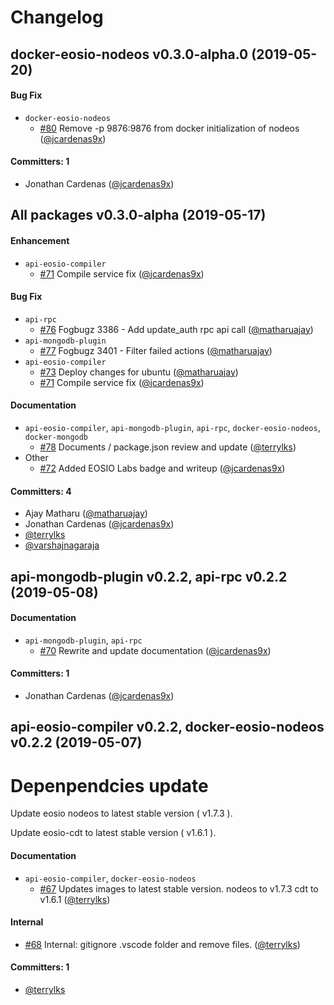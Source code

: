 # Changelog

## docker-eosio-nodeos v0.3.0-alpha.0 (2019-05-20)

#### Bug Fix
* `docker-eosio-nodeos`
  * [#80](https://github.com/EOSIO/eosio-toppings/pull/80) Remove -p 9876:9876 from docker initialization of nodeos ([@jcardenas9x](https://github.com/jcardenas9x))

#### Committers: 1
- Jonathan Cardenas ([@jcardenas9x](https://github.com/jcardenas9x))
## All packages v0.3.0-alpha (2019-05-17)

#### Enhancement
* `api-eosio-compiler`
  * [#71](https://github.com/EOSIO/eosio-toppings/pull/71) Compile service fix ([@jcardenas9x](https://github.com/jcardenas9x))

#### Bug Fix
* `api-rpc`
  * [#76](https://github.com/EOSIO/eosio-toppings/pull/76) Fogbugz 3386 - Add update_auth rpc api call ([@matharuajay](https://github.com/matharuajay))
* `api-mongodb-plugin`
  * [#77](https://github.com/EOSIO/eosio-toppings/pull/77) Fogbugz 3401 - Filter failed actions ([@matharuajay](https://github.com/matharuajay))
* `api-eosio-compiler`
  * [#73](https://github.com/EOSIO/eosio-toppings/pull/73) Deploy changes for ubuntu ([@matharuajay](https://github.com/matharuajay))
  * [#71](https://github.com/EOSIO/eosio-toppings/pull/71) Compile service fix ([@jcardenas9x](https://github.com/jcardenas9x))

#### Documentation
* `api-eosio-compiler`, `api-mongodb-plugin`, `api-rpc`, `docker-eosio-nodeos`, `docker-mongodb`
  * [#78](https://github.com/EOSIO/eosio-toppings/pull/78) Documents / package.json review and update ([@terrylks](https://github.com/terrylks))
* Other
  * [#72](https://github.com/EOSIO/eosio-toppings/pull/72) Added EOSIO Labs badge and writeup ([@jcardenas9x](https://github.com/jcardenas9x))

#### Committers: 4
- Ajay Matharu ([@matharuajay](https://github.com/matharuajay))
- Jonathan Cardenas ([@jcardenas9x](https://github.com/jcardenas9x))
- [@terrylks](https://github.com/terrylks)
- [@varshajnagaraja](https://github.com/varshajnagaraja)

## api-mongodb-plugin v0.2.2, api-rpc v0.2.2 (2019-05-08)

#### Documentation
* `api-mongodb-plugin`, `api-rpc`
  * [#70](https://github.com/EOSIO/eosio-toppings/pull/70) Rewrite and update documentation ([@jcardenas9x](https://github.com/jcardenas9x))

#### Committers: 1
- Jonathan Cardenas ([@jcardenas9x](https://github.com/jcardenas9x))

## api-eosio-compiler v0.2.2, docker-eosio-nodeos v0.2.2 (2019-05-07)

# Depenpendcies update

Update eosio nodeos to latest stable version ( v1.7.3 ).

Update eosio-cdt to latest stable version ( v1.6.1 ).

#### Documentation
* `api-eosio-compiler`, `docker-eosio-nodeos`
  * [#67](https://github.com/EOSIO/eosio-toppings/pull/67)  Updates images to latest stable version. nodeos to v1.7.3 cdt to v1.6.1 ([@terrylks](https://github.com/terrylks))

#### Internal
* [#68](https://github.com/EOSIO/eosio-toppings/pull/68) Internal: gitignore .vscode folder and remove files. ([@terrylks](https://github.com/terrylks))

#### Committers: 1
- [@terrylks](https://github.com/terrylks)

